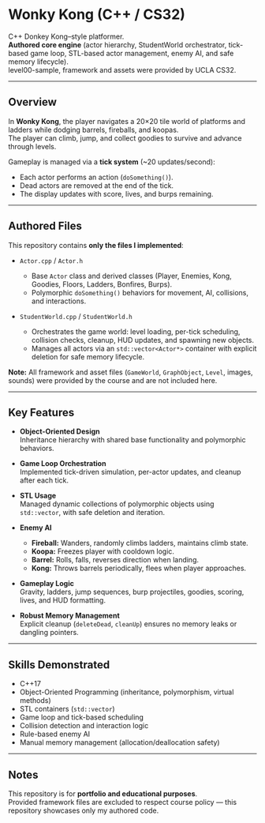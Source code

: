 # Wonky Kong (C++ / CS32)

C++ Donkey Kong–style platformer.  
**Authored core engine** (actor hierarchy, StudentWorld orchestrator, tick-based game loop, STL-based actor management, enemy AI, and safe memory lifecycle).  
level00-sample, framework and assets were provided by UCLA CS32.

---

## Overview
In **Wonky Kong**, the player navigates a 20×20 tile world of platforms and ladders while dodging barrels, fireballs, and koopas.  
The player can climb, jump, and collect goodies to survive and advance through levels.

Gameplay is managed via a **tick system** (~20 updates/second):
- Each actor performs an action (`doSomething()`).
- Dead actors are removed at the end of the tick.
- The display updates with score, lives, and burps remaining.

---

## Authored Files
This repository contains **only the files I implemented**:

- `Actor.cpp` / `Actor.h`  
  - Base `Actor` class and derived classes (Player, Enemies, Kong, Goodies, Floors, Ladders, Bonfires, Burps).  
  - Polymorphic `doSomething()` behaviors for movement, AI, collisions, and interactions.

- `StudentWorld.cpp` / `StudentWorld.h`  
  - Orchestrates the game world: level loading, per-tick scheduling, collision checks, cleanup, HUD updates, and spawning new objects.  
  - Manages all actors via an `std::vector<Actor*>` container with explicit deletion for safe memory lifecycle.

**Note:** All framework and asset files (`GameWorld`, `GraphObject`, `Level`, images, sounds) were provided by the course and are not included here.

---

## Key Features
- **Object-Oriented Design**  
  Inheritance hierarchy with shared base functionality and polymorphic behaviors.  

- **Game Loop Orchestration**  
  Implemented tick-driven simulation, per-actor updates, and cleanup after each tick.  

- **STL Usage**  
  Managed dynamic collections of polymorphic objects using `std::vector`, with safe deletion and iteration.  

- **Enemy AI**  
  - **Fireball:** Wanders, randomly climbs ladders, maintains climb state.  
  - **Koopa:** Freezes player with cooldown logic.  
  - **Barrel:** Rolls, falls, reverses direction when landing.  
  - **Kong:** Throws barrels periodically, flees when player approaches.  

- **Gameplay Logic**  
  Gravity, ladders, jump sequences, burp projectiles, goodies, scoring, lives, and HUD formatting.

- **Robust Memory Management**  
  Explicit cleanup (`deleteDead`, `cleanUp`) ensures no memory leaks or dangling pointers.

---

## Skills Demonstrated
- C++17  
- Object-Oriented Programming (inheritance, polymorphism, virtual methods)  
- STL containers (`std::vector`)  
- Game loop and tick-based scheduling  
- Collision detection and interaction logic  
- Rule-based enemy AI  
- Manual memory management (allocation/deallocation safety)

---

## Notes
This repository is for **portfolio and educational purposes**.  
Provided framework files are excluded to respect course policy — this repository showcases only my authored code.
